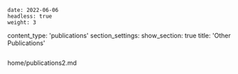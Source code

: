 <!--
 * @Author: yahui Yang
 * @Description: 
 * @Date: 2022-06-07 09:33:42
 * @LastEditTime: 2022-06-07 09:33:43
 * @FilePath: /home/publications copy.md
-->

```title: "Other Publications"
date: 2022-06-06
headless: true
weight: 3
```

content_type: 'publications'
section_settings:
show_section: true
title: 'Other Publications'

```

```

home/publications2.md
